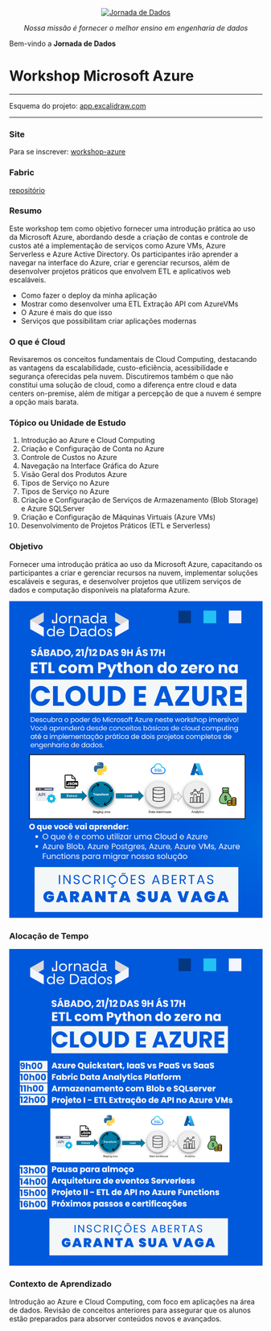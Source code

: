  
<p align="center">
  <a href="https://suajornadadedados.com.br/"><img src="https://github.com/lvgalvao/data-engineering-roadmap/raw/main/pics/logo.png" alt="Jornada de Dados"></a>
</p>
<p align="center">
    <em>Nossa missão é fornecer o melhor ensino em engenharia de dados</em>
</p>

Bem-vindo a **Jornada de Dados**

# Workshop Microsoft Azure

---

Esquema do projeto: [app.excalidraw.com](https://link.excalidraw.com/l/8pvW6zbNUnD/2gahrXjzy54)

---

### Site

Para se inscrever: [workshop-azure](https://suajornadadedados.com.br/workshop-azure/)

### Fabric

[repositório](https://github.com/alanceloth/fabric-hello-world)

### Resumo
Este workshop tem como objetivo fornecer uma introdução prática ao uso da Microsoft Azure, abordando desde a criação de contas e controle de custos até a implementação de serviços como Azure VMs, Azure Serverless e Azure Active Directory. Os participantes irão aprender a navegar na interface do Azure, criar e gerenciar recursos, além de desenvolver projetos práticos que envolvem ETL e aplicativos web escaláveis.

- Como fazer o deploy da minha aplicação
- Mostrar como desenvolver uma ETL Extração API com AzureVMs
- O Azure é mais do que isso
- Serviços que possibilitam criar aplicações modernas

### O que é Cloud
Revisaremos os conceitos fundamentais de Cloud Computing, destacando as vantagens da escalabilidade, custo-eficiência, acessibilidade e segurança oferecidas pela nuvem. Discutiremos também o que não constitui uma solução de cloud, como a diferença entre cloud e data centers on-premise, além de mitigar a percepção de que a nuvem é sempre a opção mais barata.

### Tópico ou Unidade de Estudo
1. Introdução ao Azure e Cloud Computing
2. Criação e Configuração de Conta no Azure
3. Controle de Custos no Azure
4. Navegação na Interface Gráfica do Azure
5. Visão Geral dos Produtos Azure
6. Tipos de Serviço no Azure
7. Tipos de Serviço no Azure
8. Criação e Configuração de Serviços de Armazenamento (Blob Storage) e Azure SQLServer
9. Criação e Configuração de Máquinas Virtuais (Azure VMs)
10. Desenvolvimento de Projetos Práticos (ETL e Serverless)

### Objetivo
Fornecer uma introdução prática ao uso da Microsoft Azure, capacitando os participantes a criar e gerenciar recursos na nuvem, implementar soluções escaláveis e seguras, e desenvolver projetos que utilizem serviços de dados e computação disponíveis na plataforma Azure.

![imagem](./pics/imagem_01.png)

### Alocação de Tempo

![imagem](./pics/imagem_02.png)

### Contexto de Aprendizado
Introdução ao Azure e Cloud Computing, com foco em aplicações na área de dados. Revisão de conceitos anteriores para assegurar que os alunos estão preparados para absorver conteúdos novos e avançados.
